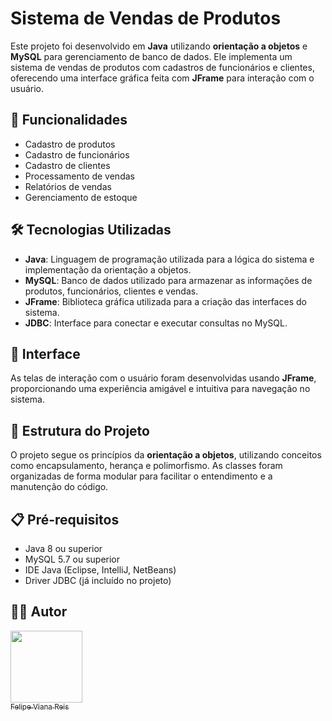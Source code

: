 # Sistema de Vendas de Produtos

Este projeto foi desenvolvido em **Java** utilizando **orientação a objetos** e **MySQL** para gerenciamento de banco de dados. Ele implementa um sistema de vendas de produtos com cadastros de funcionários e clientes, oferecendo uma interface gráfica feita com **JFrame** para interação com o usuário.

## 🚀 Funcionalidades

- Cadastro de produtos
- Cadastro de funcionários
- Cadastro de clientes
- Processamento de vendas
- Relatórios de vendas
- Gerenciamento de estoque

## 🛠️ Tecnologias Utilizadas

- **Java**: Linguagem de programação utilizada para a lógica do sistema e implementação da orientação a objetos.
- **MySQL**: Banco de dados utilizado para armazenar as informações de produtos, funcionários, clientes e vendas.
- **JFrame**: Biblioteca gráfica utilizada para a criação das interfaces do sistema.
- **JDBC**: Interface para conectar e executar consultas no MySQL.

## 🎨 Interface

As telas de interação com o usuário foram desenvolvidas usando **JFrame**, proporcionando uma experiência amigável e intuitiva para navegação no sistema.

## 📂 Estrutura do Projeto

O projeto segue os princípios da **orientação a objetos**, utilizando conceitos como encapsulamento, herança e polimorfismo. As classes foram organizadas de forma modular para facilitar o entendimento e a manutenção do código.

## 📋 Pré-requisitos

- Java 8 ou superior
- MySQL 5.7 ou superior
- IDE Java (Eclipse, IntelliJ, NetBeans)
- Driver JDBC (já incluído no projeto)

## 🧑‍💻 Autor

[<img loading="lazy" src="https://avatars.githubusercontent.com/u/64935845?v=4" width=115><br><sub>Felipe Viana Reis</sub>](https://github.com/Felps3296)
